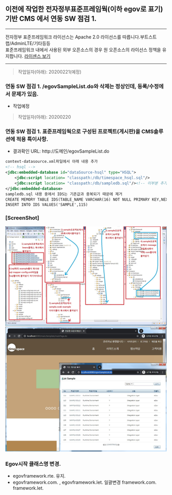 ## 이전에 작업한 전자정부표준프레임웍(이하 egov로 표기)<br> 기반 CMS 에서 연동 SW 점검 1.
***
전자정부 표준프레임워크 라이선스는 Apache 2.0 라이선스를 따릅니다.부트스트랩/AdminLTE/기타등등<br>
표준프레임워크 내에서 사용된 외부 오픈소스의 경우 원 오픈소스의 라이선스 정책을 유지합니다.
[라이센스 보기](https://www.egovframe.go.kr/EgovLicense.jsp)
***
>작업일자(아래): 20200221(예정)
### 연동 SW 점검 1. /egovSampleList.do와 삭제는 정상인데, 등록/수정에서 문제가 있음.
- 작업예정

>작업일자(아래): 20200220
### 연동 SW 점검 1. 표준프레임웍으로 구성된 프로젝트(게시판)을 CMS솔루션에 적용 특이사항.
- 결과확인 URL: http://도메인/egovSampleList.do
```xml
context-datasource.xml파일에서 아래 내용 추가
<!-- hsql -->
<jdbc:embedded-database id="dataSource-hsql" type="HSQL">
	<jdbc:script location= "classpath:/db/timespace_hsql.sql"/>
	<jdbc:script location= "classpath:/db/sampledb.sql"/><!-- 이부분 추가 -->
</jdbc:embedded-database>
sampledb.sql 내용 중에서 IDS는 기존값과 중복되기 때문에 제거
CREATE MEMORY TABLE IDS(TABLE_NAME VARCHAR(16) NOT NULL PRIMARY KEY,NEXT_ID DECIMAL(30) NOT NULL)
INSERT INTO IDS VALUES('SAMPLE',115)
```

### [ScreenShot]<br>
![ex_screenshot](./git_img/20200221.jpg)
![ex_screenshot](./git_img/20200221_2.jpg)

### Egov시작 클래스명 변경.
- egovframework.rte. 유지.
- egovframework.com. , egovframework.let. 일괄변경 framework.com. framework.let.   
